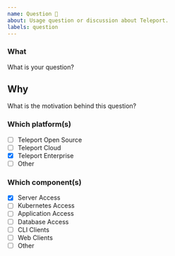 ```yaml
---
name: Question 🤔
about: Usage question or discussion about Teleport.
labels: question
---
```

<!--
  Before opening a new issue, please search existing issues: https://github.com/gravitational/teleport/issues

  Useful Links:
  - Documentation: https://goteleport.com/teleport/docs/

  - For Open Source users, please ask in our community forum: https://community.goteleport.com/c/teleport
  - For Enterprise customers, please open a support ticket via the Enterprise support portal: https://dashboard.gravitational.com/web/
-->
### What
What is your question?

## Why
What is the motivation behind this question?

### Which platform(s)
- [ ] Teleport Open Source
- [ ] Teleport Cloud
- [x] Teleport Enterprise
- [ ] Other

### Which component(s)
- [x] Server Access
- [ ] Kubernetes Access
- [ ] Application Access
- [ ] Database Access
- [ ] CLI Clients
- [ ] Web Clients
- [ ] Other
